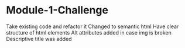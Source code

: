 # Module-1-Challenge
Take existing code and refactor it
Changed to semantic html
Have clear structure of html elements
Alt attributes added in case img is broken
Descriptive title was added